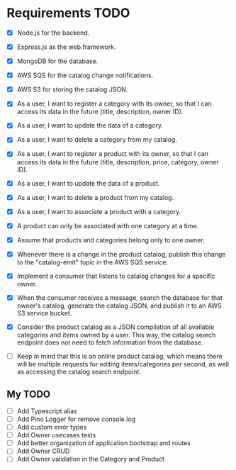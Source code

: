 # Requirements TODO

- [x] Node.js for the backend.
- [x] Express.js as the web framework.
- [x] MongoDB for the database.
- [x] AWS SQS for the catalog change notifications.
- [x] AWS S3 for storing the catalog JSON.

- [x] As a user, I want to register a category with its owner, so that I can access its data in the
      future (title, description, owner ID).
- [x] As a user, I want to update the data of a category.
- [x] As a user, I want to delete a category from my catalog.
- [x] As a user, I want to register a product with its owner, so that I can access its data in the
      future (title, description, price, category, owner ID).
- [x] As a user, I want to update the data of a product.
- [x] As a user, I want to delete a product from my catalog.
- [x] As a user, I want to associate a product with a category.
- [x] A product can only be associated with one category at a time.
- [x] Assume that products and categories belong only to one owner.
- [x] Whenever there is a change in the product catalog, publish this change to the "catalog-emit"
      topic in the AWS SQS service.
- [x] Implement a consumer that listens to catalog changes for a specific owner.
- [x] When the consumer receives a message, search the database for that owner's catalog, generate
      the catalog JSON, and publish it to an AWS S3 service bucket.
- [x] Consider the product catalog as a JSON compilation of all available categories and items owned
      by a user. This way, the catalog search endpoint does not need to fetch information from the
      database.
- [ ] Keep in mind that this is an online product catalog, which means there will be multiple
      requests for editing items/categories per second, as well as accessing the catalog search
      endpoint.

## My TODO

- [ ] Add Typescript alias
- [ ] Add Pino Logger for remove console.log
- [ ] Add custom error types
- [ ] Add Owner usecases tests
- [ ] Add better organization of application bootstrap and routes
- [ ] Add Owner CRUD
- [ ] Add Owner validation in the Category and Product
